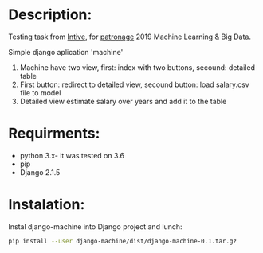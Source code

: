 # Description:
Testing task from [Intive](https://www.intive.com/), for [patronage](https://www.intive.com/en/insights/csr/the-patronage-program) 2019 Machine Learning & Big Data.

Simple django aplication 'machine'

1. Machine have two view, first: index with two buttons, secound: detailed table
2. First button: redirect to detailed view, secound button: load salary.csv file to model
3. Detailed view estimate salary over years and add it to the table

# Requirments:
* python 3.x- it was tested on 3.6
* pip
* Django 2.1.5

# Instalation:
Instal django-machine into Django project and lunch:
```bash
pip install --user django-machine/dist/django-machine-0.1.tar.gz
```
